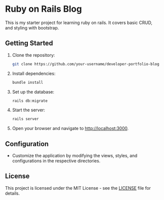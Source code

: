 # Ruby on Rails Blog

This is my starter project for learning ruby on rails. It covers basic CRUD, and styling with bootstrap.

## Getting Started

1. Clone the repository:

    ```bash
    git clone https://github.com/your-username/developer-portfolio-blog.git
    ```

2. Install dependencies:

    ```bash
    bundle install
    ```

3. Set up the database:

    ```bash
    rails db:migrate
    ```

4. Start the server:

    ```bash
    rails server
    ```

5. Open your browser and navigate to [http://localhost:3000](http://localhost:3000).

## Configuration

- Customize the application by modifying the views, styles, and configurations in the respective directories.


## License

This project is licensed under the MIT License - see the [LICENSE](LICENSE) file for details.
